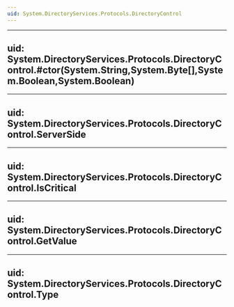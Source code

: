 ```yaml
---
uid: System.DirectoryServices.Protocols.DirectoryControl
---
```


---
uid: System.DirectoryServices.Protocols.DirectoryControl.#ctor(System.String,System.Byte[],System.Boolean,System.Boolean)
---

---
uid: System.DirectoryServices.Protocols.DirectoryControl.ServerSide
---

---
uid: System.DirectoryServices.Protocols.DirectoryControl.IsCritical
---

---
uid: System.DirectoryServices.Protocols.DirectoryControl.GetValue
---

---
uid: System.DirectoryServices.Protocols.DirectoryControl.Type
---
